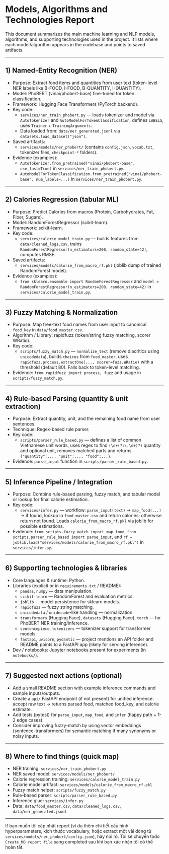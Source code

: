 # Models, Algorithms and Technologies Report

This document summarizes the main machine learning and NLP models, algorithms, and supporting technologies used in the project. It lists where each model/algorithm appears in the codebase and points to saved artifacts.

---

## 1) Named-Entity Recognition (NER)

- Purpose: Extract food items and quantities from user text (token-level NER labels like B-FOOD, I-FOOD, B-QUANTITY, I-QUANTITY).
- Model: PhoBERT (vinai/phobert-base) fine-tuned for token classification.
- Framework: Hugging Face Transformers (PyTorch backend).
- Key code:
  - `services/ner_train_phobert.py` — loads tokenizer and model via `AutoTokenizer` and `AutoModelForTokenClassification`, defines `LABELS`, uses `Trainer` + `TrainingArguments`.
  - Data loaded from: `data/ner_generated.jsonl` via `datasets.load_dataset("json")`.
- Saved artifacts:
  - `services/models/ner_phobert/` (contains `config.json`, `vocab.txt`, tokenizer files, `checkpoint-*` folders).
- Evidence (examples):
  - `AutoTokenizer.from_pretrained("vinai/phobert-base", use_fast=True)` in `services/ner_train_phobert.py`.
  - `AutoModelForTokenClassification.from_pretrained("vinai/phobert-base", num_labels=...)` in `services/ner_train_phobert.py`.

---

## 2) Calories Regression (tabular ML)

- Purpose: Predict Calories from macros (Protein, Carbohydrates, Fat, Fiber, Sugars).
- Model: RandomForestRegressor (scikit-learn).
- Framework: scikit-learn.
- Key code:
  - `services/calorie_model_train.py` — builds features from `data/cleaned_logs.csv`, trains `RandomForestRegressor(n_estimators=200, random_state=42)`, computes RMSE.
- Saved artifacts:
  - `services/models/calorie_from_macro_rf.pkl` (joblib dump of trained RandomForest model).
- Evidence (examples):
  - `from sklearn.ensemble import RandomForestRegressor` and `model = RandomForestRegressor(n_estimators=200, random_state=42)` in `services/calorie_model_train.py`.

---

## 3) Fuzzy Matching & Normalization

- Purpose: Map free-text food names from user input to canonical `food_key` in `data/food_master.csv`.
- Algorithm / Library: rapidfuzz (token/string fuzzy matching, scorer WRatio).
- Key code:
  - `scripts/fuzzy_match.py` — `normalize_text` (remove diacritics using `unicodedata`), builds `choices` from `food_master`, uses `rapidfuzz.process.extractOne(..., scorer=fuzz.WRatio)` with a threshold (default 80). Falls back to token-level matching.
- Evidence: `from rapidfuzz import process, fuzz` and usage in `scripts/fuzzy_match.py`.

---

## 4) Rule-based Parsing (quantity & unit extraction)

- Purpose: Extract quantity, unit, and the remaining food name from user sentences.
- Technique: Regex-based rule parser.
- Key code:
  - `scripts/parser_rule_based.py` — defines a list of common Vietnamese unit words, uses regex to find `(\d+(?:\.\d+)?)` quantity and optional unit, removes matched parts and returns `{"quantity":..., "unit":..., "food":...}`.
- Evidence: `parse_input` function in `scripts/parser_rule_based.py`.

---

## 5) Inference Pipeline / Integration

- Purpose: Combine rule-based parsing, fuzzy match, and tabular model or lookup for final calorie estimation.
- Key code:
  - `services/infer.py` — workflow: `parse_input(text)` -> `map_food(...)` -> if found, lookup in `food_master.csv` and return calories; otherwise return not found. Loads `calorie_from_macro_rf.pkl` via joblib for possible estimations.
- Evidence: `from scripts.fuzzy_match import map_food`, `from scripts.parser_rule_based import parse_input`, and `rf = joblib.load("services/models/calorie_from_macro_rf.pkl")` in `services/infer.py`.

---

## 6) Supporting technologies & libraries

- Core languages & runtime: Python.
- Libraries (explicit or in `requirements.txt` / README):
  - `pandas`, `numpy` — data manipulation.
  - `scikit-learn` — RandomForest and evaluation metrics.
  - `joblib` — model persistence for sklearn models.
  - `rapidfuzz` — fuzzy string matching.
  - `unicodedata` / `unidecode`-like handling — normalization.
  - `transformers` (Hugging Face), `datasets` (Hugging Face), `torch` — for PhoBERT NER training/inference.
  - `sentencepiece`, `tokenizers` — tokenizer support for transformer models.
  - `fastapi`, `uvicorn`, `pydantic` — project mentions an API folder and README points to a FastAPI app (likely for serving inference).
- Dev / notebooks: Jupyter notebooks present for experiments (in `notebooks/`).

---

## 7) Suggested next actions (optional)

- Add a small README section with example inference commands and sample inputs/outputs.
- Create a `api/` FastAPI endpoint (if not present) for unified inference: accept raw text -> returns parsed food, matched food_key, and calorie estimate.
- Add tests (pytest) for `parse_input`, `map_food`, and `infer` (happy path + 1-2 edge cases).
- Consider improving fuzzy-match by using vector embeddings (sentence-transformers) for semantic matching if many synonyms or noisy inputs.

---

## 8) Where to find things (quick map)

- NER training: `services/ner_train_phobert.py`
- NER saved model: `services/models/ner_phobert/`
- Calorie regression training: `services/calorie_model_train.py`
- Calorie model artifact: `services/models/calorie_from_macro_rf.pkl`
- Fuzzy match helper: `scripts/fuzzy_match.py`
- Rule-based parser: `scripts/parser_rule_based.py`
- Inference glue: `services/infer.py`
- Data: `data/food_master.csv`, `data/cleaned_logs.csv`, `data/ner_generated.jsonl`

---

If bạn muốn tôi cập nhật report (ví dụ thêm chi tiết cấu hình hyperparameters, kích thước vocabulary, hoặc extract một vài dòng từ `services/models/ner_phobert/config.json`), hãy nói rõ. Tôi sẽ chuyển todo `Create MD report file` sang completed sau khi bạn xác nhận tôi có thể hoàn tất.